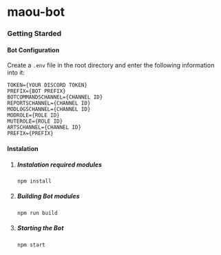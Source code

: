 # maou-bot

### Getting Starded

#### Bot Configuration
Create a `.env` file in the root directory and enter the following information into it:
```
TOKEN={YOUR DISCORD TOKEN}
PREFIX={BOT PREFIX}
BOTCOMMANDSCHANNEL={CHANNEL ID}
REPORTSCHANNEL={CHANNEL ID}
MODLOGSCHANNEL={CHANNEL ID}
MODROLE={ROLE ID}
MUTEROLE={ROLE ID}
ARTSCHANNEL={CHANNEL ID}
PREFIX={PREFIX}
```

#### Instalation
1. ##### Instalation required modules
    `npm install`
    
2. ##### Building Bot modules
    `npm run build`
    
3. ##### Starting the Bot
    `npm start`
